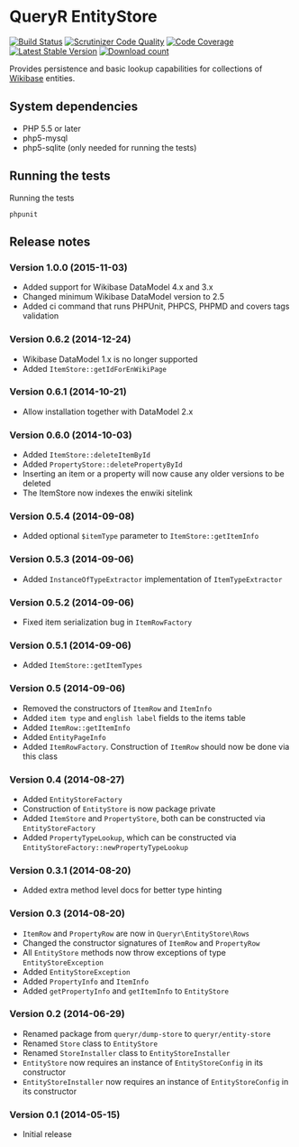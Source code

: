 # QueryR EntityStore

[![Build Status](https://secure.travis-ci.org/JeroenDeDauw/EntityStore.png?branch=master)](http://travis-ci.org/JeroenDeDauw/EntityStore)
[![Scrutinizer Code Quality](https://scrutinizer-ci.com/g/JeroenDeDauw/EntityStore/badges/quality-score.png?b=master)](https://scrutinizer-ci.com/g/JeroenDeDauw/EntityStore/?branch=master)
[![Code Coverage](https://scrutinizer-ci.com/g/JeroenDeDauw/EntityStore/badges/coverage.png?b=master)](https://scrutinizer-ci.com/g/JeroenDeDauw/EntityStore/?branch=master)
[![Latest Stable Version](https://poser.pugx.org/queryr/entity-store/version.png)](https://packagist.org/packages/queryr/entity-store)
[![Download count](https://poser.pugx.org/queryr/entity-store/d/total.png)](https://packagist.org/packages/queryr/entity-store)

Provides persistence and basic lookup capabilities for collections of
[Wikibase](http://wikiba.se) entities.

## System dependencies

* PHP 5.5 or later
* php5-mysql
* php5-sqlite (only needed for running the tests)

## Running the tests

Running the tests

    phpunit

## Release notes

### Version 1.0.0 (2015-11-03)

* Added support for Wikibase DataModel 4.x and 3.x
* Changed minimum Wikibase DataModel version to 2.5
* Added ci command that runs PHPUnit, PHPCS, PHPMD and covers tags validation

### Version 0.6.2 (2014-12-24)

* Wikibase DataModel 1.x is no longer supported
* Added `ItemStore::getIdForEnWikiPage`

### Version 0.6.1 (2014-10-21)

* Allow installation together with DataModel 2.x

### Version 0.6.0 (2014-10-03)

* Added `ItemStore::deleteItemById`
* Added `PropertyStore::deletePropertyById`
* Inserting an item or a property will now cause any older versions to be deleted
* The ItemStore now indexes the enwiki sitelink

### Version 0.5.4 (2014-09-08)

* Added optional `$itemType` parameter to `ItemStore::getItemInfo`

### Version 0.5.3 (2014-09-06)

* Added `InstanceOfTypeExtractor` implementation of `ItemTypeExtractor`

### Version 0.5.2 (2014-09-06)

* Fixed item serialization bug in `ItemRowFactory`

### Version 0.5.1 (2014-09-06)

* Added `ItemStore::getItemTypes`

### Version 0.5 (2014-09-06)

* Removed the constructors of `ItemRow` and `ItemInfo`
* Added `item type` and `english label` fields to the items table
* Added `ItemRow::getItemInfo`
* Added `EntityPageInfo`
* Added `ItemRowFactory`. Construction of `ItemRow` should now be done via this class

### Version 0.4 (2014-08-27)

* Added `EntityStoreFactory`
* Construction of `EntityStore` is now package private
* Added `ItemStore` and `PropertyStore`, both can be constructed via `EntityStoreFactory`
* Added `PropertyTypeLookup`, which can be constructed via `EntityStoreFactory::newPropertyTypeLookup`

### Version 0.3.1 (2014-08-20)

* Added extra method level docs for better type hinting

### Version 0.3 (2014-08-20)

* `ItemRow` and `PropertyRow` are now in `Queryr\EntityStore\Rows`
* Changed the constructor signatures of `ItemRow` and `PropertyRow`
* All `EntityStore` methods now throw exceptions of type `EntityStoreException`
* Added `EntityStoreException`
* Added `PropertyInfo` and `ItemInfo`
* Added `getPropertyInfo` and `getItemInfo` to `EntityStore`

### Version 0.2 (2014-06-29)

* Renamed package from `queryr/dump-store` to `queryr/entity-store`
* Renamed `Store` class to `EntityStore`
* Renamed `StoreInstaller` class to `EntityStoreInstaller`
* `EntityStore` now requires an instance of `EntityStoreConfig` in its constructor
* `EntityStoreInstaller` now requires an instance of `EntityStoreConfig` in its constructor

### Version 0.1 (2014-05-15)

* Initial release
